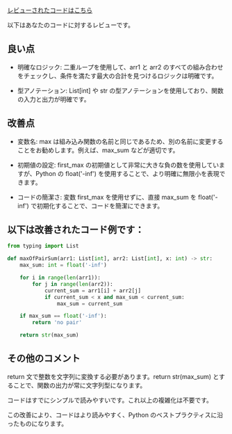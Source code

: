 [レビューされたコードはこちら](/journal/2025/10/practice_codes/maxOfPairSum.py)

以下はあなたのコードに対するレビューです。

## 良い点

- 明確なロジック: 二重ループを使用して、arr1 と arr2 のすべての組み合わせをチェックし、条件を満たす最大の合計を見つけるロジックは明確です。

- 型アノテーション: List[int] や str の型アノテーションを使用しており、関数の入力と出力が明確です。

## 改善点

- 変数名: max は組み込み関数の名前と同じであるため、別の名前に変更することをお勧めします。例えば、max_sum などが適切です。

- 初期値の設定: first_max の初期値として非常に大きな負の数を使用していますが、Python の float('-inf') を使用することで、より明確に無限小を表現できます。

- コードの簡潔さ: 変数 first_max を使用せずに、直接 max_sum を float('-inf') で初期化することで、コードを簡潔にできます。

## 以下は改善されたコード例です：

```python
from typing import List

def maxOfPairSum(arr1: List[int], arr2: List[int], x: int) -> str:
    max_sum: int = float('-inf')

    for i in range(len(arr1)):
        for j in range(len(arr2)):
            current_sum = arr1[i] + arr2[j]
            if current_sum < x and max_sum < current_sum:
                max_sum = current_sum

    if max_sum == float('-inf'):
        return 'no pair'

    return str(max_sum)
```

## その他のコメント

return 文で整数を文字列に変換する必要があります。return str(max_sum) とすることで、関数の出力が常に文字列型になります。

コードはすでにシンプルで読みやすいです。これ以上の複雑化は不要です。

この改善により、コードはより読みやすく、Python のベストプラクティスに沿ったものになります。
